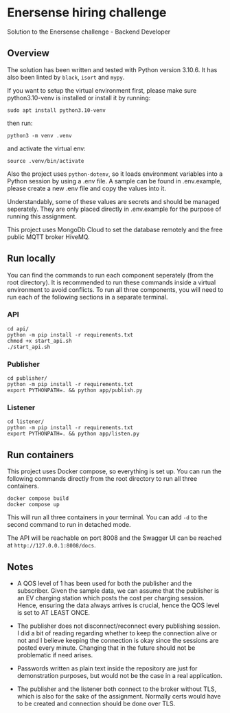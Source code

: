 # Enersense hiring challenge
Solution to the Enersense challenge - Backend Developer

## Overview
The solution has been written and tested with Python version 3.10.6. It has also been linted by `black`, `isort` and `mypy`.

If you want to setup the virtual environment first, please make sure python3.10-venv is installed or install it by running:

`sudo apt install python3.10-venv`

then run:

`python3 -m venv .venv`

and activate the virtual env:

`source .venv/bin/activate`

Also the project uses `python-dotenv`, so it loads environment variables into a Python session by using a .env file. A sample can be found in .env.example, please create a new .env file and copy the values into it. 

Understandably, some of these values are secrets and should be managed seperately. They are only placed directly in .env.example for the purpose of running this assignment.

This project uses MongoDb Cloud to set the database remotely and the free public MQTT broker HiveMQ.

## Run locally

You can find the commands to run each component seperately (from the root directory). It is recommended to run these commands inside a virtual environment to avoid conflicts. To run all three components, you will need to run each of the following sections in a separate terminal.

### API

`cd api/` <br />
`python -m pip install -r requirements.txt` <br />
`chmod +x start_api.sh` <br />
`./start_api.sh`


### Publisher

`cd publisher/` <br />
`python -m pip install -r requirements.txt` <br />
`export PYTHONPATH=. && python app/publish.py`

### Listener

`cd listener/` <br />
`python -m pip install -r requirements.txt` <br />
`export PYTHONPATH=. && python app/listen.py`


## Run containers

This project uses Docker compose, so everything is set up. You can run the following commands directly from the root directory to run all three containers.

`docker compose build` <br />
`docker compose up`

This will run all three containers in your terminal. You can add `-d` to the second command to run in detached mode.

The API will be reachable on port 8008 and the Swagger UI can be reached at `http://127.0.0.1:8008/docs`.

## Notes

- A QOS level of 1 has been used for both the publisher and the subscriber. Given the sample data, we can assume that the publisher is an EV charging station which posts the cost per charging session. Hence, ensuring the data always arrives is crucial, hence the QOS level is set to AT LEAST ONCE.

- The publisher does not disconnect/reconnect every publishing session. I did a bit of reading regarding whether to keep the connection alive or not and I believe keeping the connection is okay since the sessions are posted every minute. Changing that in the future should not be problematic if need arises.

- Passwords written as plain text inside the repository are just for demonstration purposes, but would not be the case in a real application.

- The publisher and the listener both connect to the broker without TLS, which is also for the sake of the assignment. Normally certs would have to be created and connection should be done over TLS.
